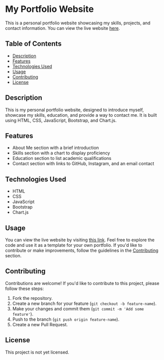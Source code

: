 # My Portfolio Website

This is a personal portfolio website showcasing my skills, projects, and contact information. You can view the live website [here](https://Nabee-l.github.io/Portfolio/).

## Table of Contents

- [Description](#description)
- [Features](#features)
- [Technologies Used](#technologies-used)
- [Usage](#usage)
- [Contributing](#contributing)
- [License](#license)

## Description

This is my personal portfolio website, designed to introduce myself, showcase my skills, education, and provide a way to contact me. It is built using HTML, CSS, JavaScript, Bootstrap, and Chart.js.

## Features

- About Me section with a brief introduction
- Skills section with a chart to display proficiency
- Education section to list academic qualifications
- Contact section with links to GitHub, Instagram, and an email contact

## Technologies Used

- HTML
- CSS
- JavaScript
- Bootstrap
- Chart.js

## Usage

You can view the live website by visiting [this link](https://Nabee-l.github.io/Portfolio/). Feel free to explore the code and use it as a template for your own portfolio. If you'd like to contribute or make improvements, follow the guidelines in the [Contributing](#contributing) section.

## Contributing

Contributions are welcome! If you'd like to contribute to this project, please follow these steps:

1. Fork the repository.
2. Create a new branch for your feature (`git checkout -b feature-name`).
3. Make your changes and commit them (`git commit -m 'Add some feature'`).
4. Push to the branch (`git push origin feature-name`).
5. Create a new Pull Request.

## License

This project is not yet licensed.

